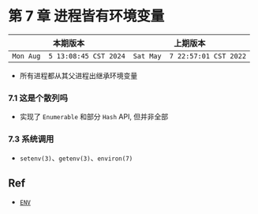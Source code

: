 # 第 7 章 进程皆有环境变量

|本期版本| 上期版本
|:---:|:---:
`Mon Aug  5 13:08:45 CST 2024` | `Sat May  7 22:57:01 CST 2022`


* 所有进程都从其父进程出继承环境变量

### 7.1 这是个散列吗

* 实现了 `Enumerable` 和部分 `Hash` API, 但并非全部

### 7.3 系统调用

* `setenv(3)`、`getenv(3)`、`environ(7)`

## Ref

* [`ENV`](https://docs.ruby-lang.org/en/3.1/ENV.html)